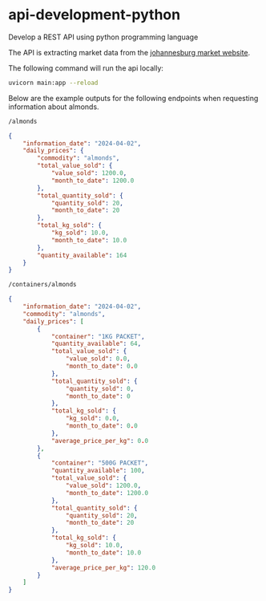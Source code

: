 # api-development-python

Develop a REST API using python programming language

The API is extracting market data from the [johannesburg market website](https://joburgmarket.co.za/jhbmarket/jhb-market/dailyprices.php?).


The following command will run the api locally:
```bash
uvicorn main:app --reload
```

Below are the example outputs for the following endpoints when requesting information about almonds.

```bash
/almonds
```

```json
{
    "information_date": "2024-04-02",
    "daily_prices": {
        "commodity": "almonds",
        "total_value_sold": {
            "value_sold": 1200.0,
            "month_to_date": 1200.0
        },
        "total_quantity_sold": {
            "quantity_sold": 20,
            "month_to_date": 20
        },
        "total_kg_sold": {
            "kg_sold": 10.0,
            "month_to_date": 10.0
        },
        "quantity_available": 164
    }
}
```

```bash
/containers/almonds
```

```json
{
    "information_date": "2024-04-02",
    "commodity": "almonds",
    "daily_prices": [
        {
            "container": "1KG PACKET",
            "quantity_available": 64,
            "total_value_sold": {
                "value_sold": 0.0,
                "month_to_date": 0.0
            },
            "total_quantity_sold": {
                "quantity_sold": 0,
                "month_to_date": 0
            },
            "total_kg_sold": {
                "kg_sold": 0.0,
                "month_to_date": 0.0
            },
            "average_price_per_kg": 0.0
        },
        {
            "container": "500G PACKET",
            "quantity_available": 100,
            "total_value_sold": {
                "value_sold": 1200.0,
                "month_to_date": 1200.0
            },
            "total_quantity_sold": {
                "quantity_sold": 20,
                "month_to_date": 20
            },
            "total_kg_sold": {
                "kg_sold": 10.0,
                "month_to_date": 10.0
            },
            "average_price_per_kg": 120.0
        }
    ]
}
```